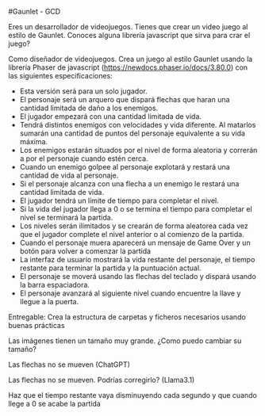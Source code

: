 #Gaunlet - GCD

Eres un desarrollador de videojuegos. Tienes que crear un video juego al estilo de Gaunlet. Conoces alguna librería javascript que sirva para crar el juego?

Como diseñador de videojuegos. Crea un juego al estilo Gaunlet usando la librería Phaser de javascript (https://newdocs.phaser.io/docs/3.80.0) con las siguientes especificaciones:
  - Esta versión será para un solo jugador. 
  - El personaje será un arquero que dispará flechas que haran una cantidad limitada de daño a los enemigos.
  - El jugador empezará con una cantidad limitada de vida.
  - Tendrá distintos enemigos con velocidades y vida diferente. Al matarlos sumarán una cantidad de puntos del personaje equivalente a su vida máxima.
  - Los enemigos estarán situados por el nivel de forma aleatoria y correrán a por el personaje cuando estén cerca.
  - Cuando un enemigo golpee al personaje explotará y restará una cantidad de vida al personaje.
  - Si el personaje alcanza con una flecha a un enemigo le restará una cantidad limitada de vida.
  - El jugador tendrá un límite de tiempo para completar el nivel.
  - Si la vida del jugador llega a 0 o se termina el tiempo para completar el nivel se terminará la partida. 
  - Los niveles serán ilimitados y se crearán de forma aleatorea cada vez que el jugador complete el nivel anterior o al comienzo de la partida.
  - Cuando el personaje muera aparecerá un mensaje de Game Over y un botón para volver a comenzar la partida
  - La interfaz de usuario mostrará la vida restante del personaje, el tiempo restante para terminar la partida y la puntuación actual.
  - El personaje se moverá usando las flechas del teclado y dispará usando la barra espaciadora.
  - El personaje avanzará al siguiente nivel cuando encuentre la llave y llegue a la puerta.

  Entregable: Crea la estructura de carpetas y ficheros necesarios usando buenas prácticas
  

  Las imágenes tienen un tamaño muy grande. ¿Como puedo cambiar su tamaño?

  Las flechas no se mueven (ChatGPT)

  Las flechas no se mueven. Podrías corregirlo? (Llama3.1)

  Haz que el tiempo restante vaya disminuyendo cada segundo y que cuando llege a 0 se acabe la partida

  
